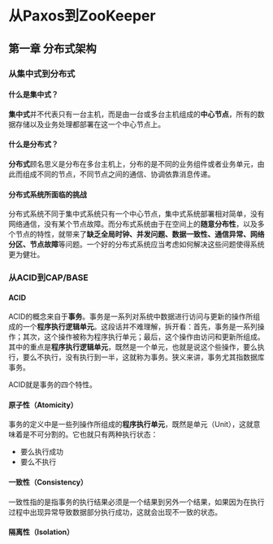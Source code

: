 # 从Paxos到ZooKeeper
## 第一章 分布式架构
### 从集中式到分布式
#### 什么是集中式？
**集中式**并不代表只有一台主机，而是由一台或多台主机组成的**中心节点**，所有的数据存储以及业务处理都部署在这一个中心节点上。
#### 什么是分布式？
**分布式**顾名思义是分布在多台主机上，分布的是不同的业务组件或者业务单元，由此而组成不同的节点，不同节点之间的通信、协调依靠消息传递。
#### 分布式系统所面临的挑战
分布式系统不同于集中式系统只有一个中心节点，集中式系统部署相对简单，没有网络通信，没有某个节点故障。而分布式系统由于在空间上的**随意分布性**，以及多个节点的特性，就带来了**缺乏全局时钟、并发问题、数据一致性、通信异常、网络分区、节点故障**等问题。一个好的分布式系统应当考虑如何解决这些问题使得系统更为健壮。


### 从ACID到CAP/BASE
#### ACID
ACID的概念来自于**事务**。事务是一系列对系统中数据进行访问与更新的操作所组成的一个**程序执行逻辑单元**。这段话并不难理解，拆开看：首先，事务是一系列操作；其次，这个操作被称为程序执行单元；最后，这个操作由访问和更新所组成。其中的重点是**程序执行逻辑单元**，既然是一个单元，也就是说这个些操作，要么执行，要么不执行，没有执行到一半，这就称为事务。狭义来讲，事务尤其指数据库事务。

ACID就是事务的四个特性。
#### 原子性（Atomicity）
事务的定义中是一些列操作所组成的**程序执行单元**，既然是单元（Unit），这就意味着是不可分割的。它也就只有两种执行状态：
- 要么执行成功
- 要么不执行
#### 一致性（Consistency）
一致性指的是指事务的执行结果必须是一个结果到另外一个结果，如果因为在执行过程中出现异常导致数据部分执行成功，这就会出现不一致的状态。
#### 隔离性（Isolation）

